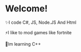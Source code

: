# Welcome! 
✨I code C#, JS, Node.JS And Html

⚡I like to mod games like fortnite

📖Im learning C++

